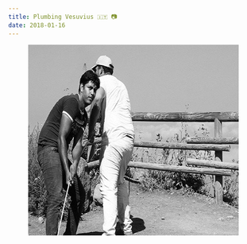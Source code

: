 ```yaml
---
title: Plumbing Vesuvius 🇮🇹 📷
date: 2018-01-16
---
```


<figure class="kg-card kg-image-card"><img src="/img/91PlumbingVesuvius------.jpg" class="kg-image" alt loading="lazy" width="576" height="384"></figure>